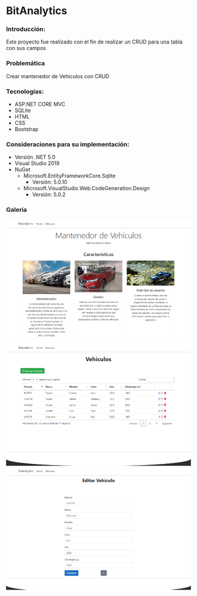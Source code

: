 # BitAnalytics

### Introducción:
Este proyecto fue realizado con el fin de realizar un CRUD para una tabla con sus campos

### Problemática
Crear mantenedor de Vehículos con CRUD

### Tecnologías:
- ASP.NET CORE MVC
- SQLite
- HTML
- CSS
- Bootstrap

### Consideraciones para su implementación:
+ Versión .NET 5.0
+ Visual Studio 2019
+ NuGet
  + Microsoft.EntityFrameworkCore.Sqlite
    + Versión: 5.0.10
  + Microsoft.VisualStudio.Web.CodeGeneration.Design
    + Versión: 5.0.2

### Galería

![alt](BitAnalytics/wwwroot/img/Galeria-1.png)
![alt](BitAnalytics/wwwroot/img/Galeria-2.png)
![alt](BitAnalytics/wwwroot/img/Galeria-3.png)
